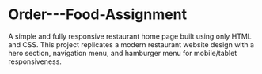 # Order---Food-Assignment
A simple and fully responsive restaurant home page built using only HTML and CSS.   This project replicates a modern restaurant website design with a hero section, navigation menu, and hamburger menu for mobile/tablet responsiveness.
